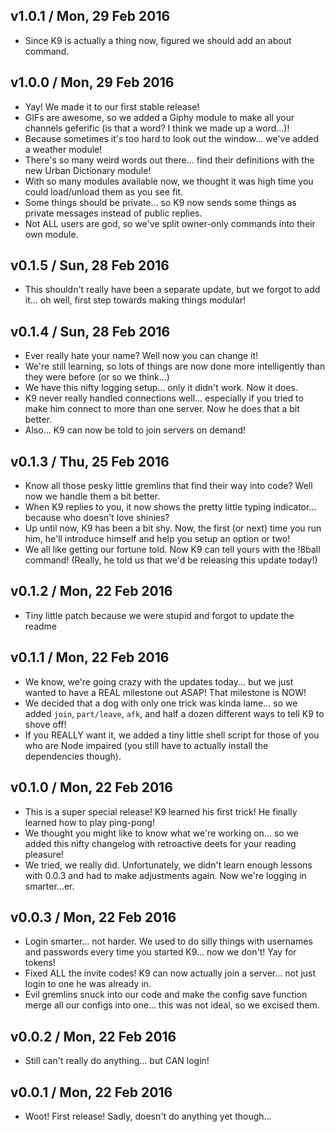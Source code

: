 ## v1.0.1 / Mon, 29 Feb 2016
* Since K9 is actually a thing now, figured we should add an about command.

## v1.0.0 / Mon, 29 Feb 2016
* Yay! We made it to our first stable release!
* GIFs are awesome, so we added a Giphy module to make all your channels geferific (is that a word? I think we made up a word...)!
* Because sometimes it's too hard to look out the window... we've added a weather module!
* There's so many weird words out there... find their definitions with the new Urban Dictionary module!
* With so many modules available now, we thought it was high time you could load/unload them as you see fit.
* Some things should be private... so K9 now sends some things as private messages instead of public replies.
* Not ALL users are god, so we've split owner-only commands into their own module.

## v0.1.5 / Sun, 28 Feb 2016
* This shouldn't really have been a separate update, but we forgot to add it... oh well, first step towards making things modular!

## v0.1.4 / Sun, 28 Feb 2016
* Ever really hate your name? Well now you can change it!
* We're still learning, so lots of things are now done more intelligently than they were before (or so we think...)
* We have this nifty logging setup... only it didn't work. Now it does.
* K9 never really handled connections well... especially if you tried to make him connect to more than one server. Now he does that a bit better.
* Also... K9 can now be told to join servers on demand!

## v0.1.3 / Thu, 25 Feb 2016
* Know all those pesky little gremlins that find their way into code? Well now we handle them a bit better.
* When K9 replies to you, it now shows the pretty little typing indicator... because who doesn't love shinies?
* Up until now, K9 has been a bit shy. Now, the first (or next) time you run him, he'll introduce himself and help you setup an option or two!
* We all like getting our fortune told. Now K9 can tell yours with the !8ball command! (Really, he told us that we'd be releasing this update today!)

## v0.1.2 / Mon, 22 Feb 2016
* Tiny little patch because we were stupid and forgot to update the readme

## v0.1.1 / Mon, 22 Feb 2016
* We know, we're going crazy with the updates today... but we just wanted to have a REAL milestone out ASAP! That milestone is NOW!
* We decided that a dog with only one trick was kinda lame... so we added `join`, `part/leave`, `afk`, and half a dozen different ways to tell K9 to shove off!
* If you REALLY want it, we added a tiny little shell script for those of you who are Node impaired (you still have to actually install the dependencies though).

## v0.1.0 / Mon, 22 Feb 2016
* This is a super special release! K9 learned his first trick! He finally learned how to play ping-pong!
* We thought you might like to know what we're working on... so we added this nifty changelog with retroactive deets for your reading pleasure!
* We tried, we really did. Unfortunately, we didn't learn enough lessons with 0.0.3 and had to make adjustments again. Now we're logging in smarter...er.

## v0.0.3 / Mon, 22 Feb 2016
* Login smarter... not harder. We used to do silly things with usernames and passwords every time you started K9... now we don't! Yay for tokens!
* Fixed ALL the invite codes! K9 can now actually join a server... not just login to one he was already in.
* Evil gremlins snuck into our code and make the config save function merge all our configs into one... this was not ideal, so we excised them.

## v0.0.2 / Mon, 22 Feb 2016
* Still can't really do anything... but CAN login!

## v0.0.1 / Mon, 22 Feb 2016
* Woot! First release! Sadly, doesn't do anything yet though...
